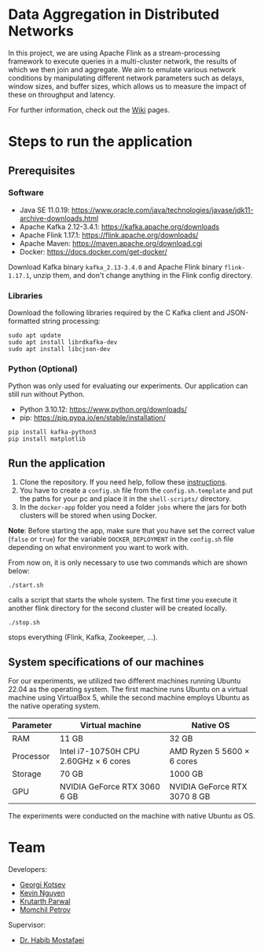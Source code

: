 # Data Aggregation in Distributed Networks

In this project, we are using Apache Flink as a stream-processing framework to execute queries in a multi-cluster network, the results of which we then join and aggregate. We aim to emulate various network conditions by manipulating different network parameters such as delays, window sizes, and buffer sizes, which allows us to measure the impact of these on throughput and latency.

For further information, check out the [Wiki](https://github.com/kevinnguyen20/data-aggregation-in-distributed-networks/wiki) pages.

# Steps to run the application

## Prerequisites

### Software

- Java SE 11.0.19: https://www.oracle.com/java/technologies/javase/jdk11-archive-downloads.html
- Apache Kafka 2.12-3.4.1: https://kafka.apache.org/downloads
- Apache Flink 1.17.1: https://flink.apache.org/downloads/
- Apache Maven: https://maven.apache.org/download.cgi
- Docker: https://docs.docker.com/get-docker/

Download Kafka binary `kafka_2.13-3.4.0` and Apache Flink binary `flink-1.17.1`, unzip them, and don't change anything in the Flink config directory.

### Libraries

Download the following libraries required by the C Kafka client and JSON-formatted string processing:

```
sudo apt update
sudo apt install librdkafka-dev
sudo apt install libcjson-dev
```

### Python (Optional)

Python was only used for evaluating our experiments. Our application can still run without Python.

- Python 3.10.12: https://www.python.org/downloads/
- pip: https://pip.pypa.io/en/stable/installation/

```
pip install kafka-python3
pip install matplotlib
```

## Run the application

1. Clone the repository. If you need help, follow these [instructions](https://docs.github.com/en/repositories/creating-and-managing-repositories/cloning-a-repository).
2. You have to create a `config.sh` file from the `config.sh.template` and put the paths for your pc and place it in the `shell-scripts/` directory.
3. In the ```docker-app``` folder you need a folder `jobs` where the jars for both clusters will be stored when using Docker.

**Note**: Before starting the app, make sure that you have set the correct value (`false` or `true`) for the variable ```DOCKER_DEPLOYMENT``` in the ```config.sh``` file depending on what environment you want to work with.

From now on, it is only necessary to use two commands which are shown below:

```
./start.sh
```
calls a script that starts the whole system. The first time you execute it another flink directory for the second cluster will be created locally.

```
./stop.sh
```
stops everything (Flink, Kafka, Zookeeper, ...).

## System specifications of our machines

For our experiments, we utilized two different machines running Ubuntu 22.04 as the operating system. The first machine runs Ubuntu on a virtual machine using VirtualBox 5, while the second machine employs Ubuntu as the native operating system.

Parameter | Virtual machine | Native OS
|---|---|---|
RAM | 11 GB | 32 GB
Processor | Intel i7-10750H CPU 2.60GHz × 6 cores | AMD Ryzen 5 5600 × 6 cores
Storage | 70 GB | 1000 GB
GPU | NVIDIA GeForce RTX 3060 6 GB | NVIDIA GeForce RTX 3070 8 GB

The experiments were conducted on the machine with native Ubuntu as OS.

# Team

Developers:

* [Georgi Kotsev](https://github.com/gogokotsev00)
* [Kevin Nguyen](https://github.com/kevinnguyen20)
* [Krutarth Parwal](https://github.com/krutarth4)
* [Momchil Petrov](https://github.com/Smoothex)

Supervisor:

* [Dr. Habib Mostafaei](https://www.tue.nl/en/research/researchers/habib-mostafaei/)
